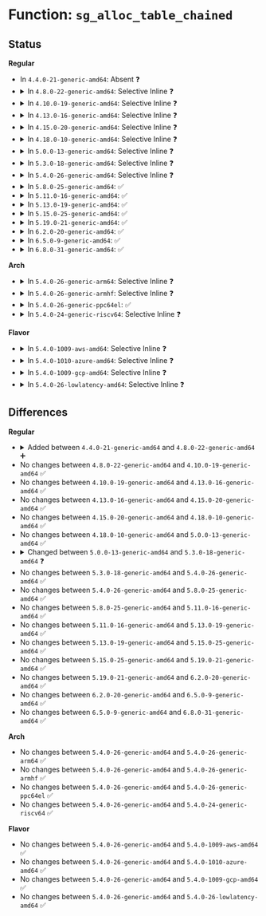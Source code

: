 # Function: <code>sg_alloc_table_chained</code>

## Status
<b>Regular</b>
<ul>
<li>
In <code>4.4.0-21-generic-amd64</code>: Absent ❓
</li>
<li>
<details>
<summary>In <code>4.8.0-22-generic-amd64</code>: Selective Inline ❓</summary>

```c
int sg_alloc_table_chained(struct sg_table * table, int nents, struct scatterlist * first_chunk)
```

```json
{
  "name": "sg_alloc_table_chained",
  "collision_type": "Unique Global",
  "inline_type": "Selective",
  "funcs": [
    {
      "addr": 18446744071583440400,
      "name": "sg_alloc_table_chained",
      "external": true,
      "loc": "lib/sg_pool.c:98",
      "file": "lib/sg_pool.c",
      "inline": "not declared, inlined",
      "caller_inline": [],
      "caller_func": [
        "drivers/scsi/scsi_lib.c:scsi_init_io"
      ]
    }
  ],
  "symbols": [
    {
      "addr": 18446744071583440400,
      "name": "sg_alloc_table_chained",
      "section": ".text",
      "bind": "STB_GLOBAL",
      "size": 164
    }
  ]
}
```
</details>
</li>
<li>
<details>
<summary>In <code>4.10.0-19-generic-amd64</code>: Selective Inline ❓</summary>

```c
int sg_alloc_table_chained(struct sg_table * table, int nents, struct scatterlist * first_chunk)
```

```json
{
  "name": "sg_alloc_table_chained",
  "collision_type": "Unique Global",
  "inline_type": "Selective",
  "funcs": [
    {
      "addr": 18446744071583566160,
      "name": "sg_alloc_table_chained",
      "external": true,
      "loc": "lib/sg_pool.c:98",
      "file": "lib/sg_pool.c",
      "inline": "not declared, inlined",
      "caller_inline": [],
      "caller_func": [
        "drivers/scsi/scsi_lib.c:scsi_init_io"
      ]
    }
  ],
  "symbols": [
    {
      "addr": 18446744071583566160,
      "name": "sg_alloc_table_chained",
      "section": ".text",
      "bind": "STB_GLOBAL",
      "size": 164
    }
  ]
}
```
</details>
</li>
<li>
<details>
<summary>In <code>4.13.0-16-generic-amd64</code>: Selective Inline ❓</summary>

```c
int sg_alloc_table_chained(struct sg_table * table, int nents, struct scatterlist * first_chunk)
```

```json
{
  "name": "sg_alloc_table_chained",
  "collision_type": "Unique Global",
  "inline_type": "Selective",
  "funcs": [
    {
      "addr": 18446744071583603472,
      "name": "sg_alloc_table_chained",
      "external": true,
      "loc": "lib/sg_pool.c:98",
      "file": "lib/sg_pool.c",
      "inline": "not declared, inlined",
      "caller_inline": [],
      "caller_func": [
        "drivers/scsi/scsi_lib.c:scsi_init_io"
      ]
    }
  ],
  "symbols": [
    {
      "addr": 18446744071583603472,
      "name": "sg_alloc_table_chained",
      "section": ".text",
      "bind": "STB_GLOBAL",
      "size": 172
    }
  ]
}
```
</details>
</li>
<li>
<details>
<summary>In <code>4.15.0-20-generic-amd64</code>: Selective Inline ❓</summary>

```c
int sg_alloc_table_chained(struct sg_table * table, int nents, struct scatterlist * first_chunk)
```

```json
{
  "name": "sg_alloc_table_chained",
  "collision_type": "Unique Global",
  "inline_type": "Selective",
  "funcs": [
    {
      "addr": 18446744071583849568,
      "name": "sg_alloc_table_chained",
      "external": true,
      "loc": "lib/sg_pool.c:98",
      "file": "lib/sg_pool.c",
      "inline": "not declared, inlined",
      "caller_inline": [],
      "caller_func": [
        "drivers/scsi/scsi_lib.c:scsi_init_io"
      ]
    }
  ],
  "symbols": [
    {
      "addr": 18446744071583849568,
      "name": "sg_alloc_table_chained",
      "section": ".text",
      "bind": "STB_GLOBAL",
      "size": 172
    }
  ]
}
```
</details>
</li>
<li>
<details>
<summary>In <code>4.18.0-10-generic-amd64</code>: Selective Inline ❓</summary>

```c
int sg_alloc_table_chained(struct sg_table * table, int nents, struct scatterlist * first_chunk)
```

```json
{
  "name": "sg_alloc_table_chained",
  "collision_type": "Unique Global",
  "inline_type": "Selective",
  "funcs": [
    {
      "addr": 18446744071584050064,
      "name": "sg_alloc_table_chained",
      "external": true,
      "loc": "lib/sg_pool.c:98",
      "file": "lib/sg_pool.c",
      "inline": "not declared, inlined",
      "caller_inline": [],
      "caller_func": [
        "drivers/scsi/scsi_lib.c:scsi_init_io"
      ]
    }
  ],
  "symbols": [
    {
      "addr": 18446744071584050064,
      "name": "sg_alloc_table_chained",
      "section": ".text",
      "bind": "STB_GLOBAL",
      "size": 172
    }
  ]
}
```
</details>
</li>
<li>
<details>
<summary>In <code>5.0.0-13-generic-amd64</code>: Selective Inline ❓</summary>

```c
int sg_alloc_table_chained(struct sg_table * table, int nents, struct scatterlist * first_chunk)
```

```json
{
  "name": "sg_alloc_table_chained",
  "collision_type": "Unique Global",
  "inline_type": "Selective",
  "funcs": [
    {
      "addr": 18446744071584133072,
      "name": "sg_alloc_table_chained",
      "external": true,
      "loc": "lib/sg_pool.c:98",
      "file": "lib/sg_pool.c",
      "inline": "not declared, inlined",
      "caller_inline": [],
      "caller_func": [
        "drivers/scsi/scsi_lib.c:scsi_init_io"
      ]
    }
  ],
  "symbols": [
    {
      "addr": 18446744071584133072,
      "name": "sg_alloc_table_chained",
      "section": ".text",
      "bind": "STB_GLOBAL",
      "size": 172
    }
  ]
}
```
</details>
</li>
<li>
<details>
<summary>In <code>5.3.0-18-generic-amd64</code>: Selective Inline ❓</summary>

```c
int sg_alloc_table_chained(struct sg_table * table, int nents, struct scatterlist * first_chunk, unsigned int nents_first_chunk)
```

```json
{
  "name": "sg_alloc_table_chained",
  "collision_type": "Unique Global",
  "inline_type": "Selective",
  "funcs": [
    {
      "addr": 18446744071584323296,
      "name": "sg_alloc_table_chained",
      "external": true,
      "loc": "lib/sg_pool.c:111",
      "file": "lib/sg_pool.c",
      "inline": "not declared, inlined",
      "caller_inline": [],
      "caller_func": [
        "drivers/scsi/scsi_lib.c:scsi_init_io",
        "drivers/scsi/scsi_lib.c:scsi_init_io"
      ]
    }
  ],
  "symbols": [
    {
      "addr": 18446744071584323296,
      "name": "sg_alloc_table_chained",
      "section": ".text",
      "bind": "STB_GLOBAL",
      "size": 150
    }
  ]
}
```
</details>
</li>
<li>
<details>
<summary>In <code>5.4.0-26-generic-amd64</code>: Selective Inline ❓</summary>

```c
int sg_alloc_table_chained(struct sg_table * table, int nents, struct scatterlist * first_chunk, unsigned int nents_first_chunk)
```

```json
{
  "name": "sg_alloc_table_chained",
  "collision_type": "Unique Global",
  "inline_type": "Selective",
  "funcs": [
    {
      "addr": 18446744071584457984,
      "name": "sg_alloc_table_chained",
      "external": true,
      "loc": "lib/sg_pool.c:111",
      "file": "lib/sg_pool.c",
      "inline": "not declared, inlined",
      "caller_inline": [],
      "caller_func": [
        "drivers/scsi/scsi_lib.c:scsi_init_io",
        "drivers/scsi/scsi_lib.c:scsi_init_io"
      ]
    }
  ],
  "symbols": [
    {
      "addr": 18446744071584457984,
      "name": "sg_alloc_table_chained",
      "section": ".text",
      "bind": "STB_GLOBAL",
      "size": 150
    }
  ]
}
```
</details>
</li>
<li>
<details>
<summary>In <code>5.8.0-25-generic-amd64</code>: ✅</summary>

```c
int sg_alloc_table_chained(struct sg_table * table, int nents, struct scatterlist * first_chunk, unsigned int nents_first_chunk)
```

```json
{
  "name": "sg_alloc_table_chained",
  "collision_type": "Unique Global",
  "inline_type": "No",
  "funcs": [
    {
      "addr": 18446744071585021376,
      "name": "sg_alloc_table_chained",
      "external": true,
      "loc": "lib/sg_pool.c:111",
      "file": "lib/sg_pool.c",
      "inline": "seen, unknown",
      "caller_inline": [],
      "caller_func": [
        "drivers/scsi/scsi_lib.c:scsi_init_io",
        "drivers/scsi/scsi_lib.c:scsi_init_io"
      ]
    }
  ],
  "symbols": [
    {
      "addr": 18446744071585021376,
      "name": "sg_alloc_table_chained",
      "section": ".text",
      "bind": "STB_GLOBAL",
      "size": 150
    }
  ]
}
```
</details>
</li>
<li>
<details>
<summary>In <code>5.11.0-16-generic-amd64</code>: ✅</summary>

```c
int sg_alloc_table_chained(struct sg_table * table, int nents, struct scatterlist * first_chunk, unsigned int nents_first_chunk)
```

```json
{
  "name": "sg_alloc_table_chained",
  "collision_type": "Unique Global",
  "inline_type": "No",
  "funcs": [
    {
      "addr": 18446744071585170160,
      "name": "sg_alloc_table_chained",
      "external": true,
      "loc": "lib/sg_pool.c:111",
      "file": "lib/sg_pool.c",
      "inline": "seen, unknown",
      "caller_inline": [],
      "caller_func": [
        "drivers/scsi/scsi_lib.c:scsi_alloc_sgtables",
        "drivers/scsi/scsi_lib.c:scsi_alloc_sgtables"
      ]
    }
  ],
  "symbols": [
    {
      "addr": 18446744071585170160,
      "name": "sg_alloc_table_chained",
      "section": ".text",
      "bind": "STB_GLOBAL",
      "size": 150
    }
  ]
}
```
</details>
</li>
<li>
<details>
<summary>In <code>5.13.0-19-generic-amd64</code>: ✅</summary>

```c
int sg_alloc_table_chained(struct sg_table * table, int nents, struct scatterlist * first_chunk, unsigned int nents_first_chunk)
```

```json
{
  "name": "sg_alloc_table_chained",
  "collision_type": "Unique Global",
  "inline_type": "No",
  "funcs": [
    {
      "addr": 18446744071585050448,
      "name": "sg_alloc_table_chained",
      "external": true,
      "loc": "lib/sg_pool.c:111",
      "file": "lib/sg_pool.c",
      "inline": "seen, unknown",
      "caller_inline": [],
      "caller_func": [
        "drivers/scsi/scsi_lib.c:scsi_alloc_sgtables",
        "drivers/scsi/scsi_lib.c:scsi_alloc_sgtables"
      ]
    }
  ],
  "symbols": [
    {
      "addr": 18446744071585050448,
      "name": "sg_alloc_table_chained",
      "section": ".text",
      "bind": "STB_GLOBAL",
      "size": 150
    }
  ]
}
```
</details>
</li>
<li>
<details>
<summary>In <code>5.15.0-25-generic-amd64</code>: ✅</summary>

```c
int sg_alloc_table_chained(struct sg_table * table, int nents, struct scatterlist * first_chunk, unsigned int nents_first_chunk)
```

```json
{
  "name": "sg_alloc_table_chained",
  "collision_type": "Unique Global",
  "inline_type": "No",
  "funcs": [
    {
      "addr": 18446744071585494304,
      "name": "sg_alloc_table_chained",
      "external": true,
      "loc": "lib/sg_pool.c:112",
      "file": "lib/sg_pool.c",
      "inline": "seen, unknown",
      "caller_inline": [],
      "caller_func": [
        "drivers/scsi/scsi_lib.c:scsi_alloc_sgtables",
        "drivers/scsi/scsi_lib.c:scsi_alloc_sgtables"
      ]
    }
  ],
  "symbols": [
    {
      "addr": 18446744071585494304,
      "name": "sg_alloc_table_chained",
      "section": ".text",
      "bind": "STB_GLOBAL",
      "size": 153
    }
  ]
}
```
</details>
</li>
<li>
<details>
<summary>In <code>5.19.0-21-generic-amd64</code>: ✅</summary>

```c
int sg_alloc_table_chained(struct sg_table * table, int nents, struct scatterlist * first_chunk, unsigned int nents_first_chunk)
```

```json
{
  "name": "sg_alloc_table_chained",
  "collision_type": "Unique Global",
  "inline_type": "No",
  "funcs": [
    {
      "addr": 18446744071586639360,
      "name": "sg_alloc_table_chained",
      "external": true,
      "loc": "lib/sg_pool.c:112",
      "file": "lib/sg_pool.c",
      "inline": "seen, unknown",
      "caller_inline": [],
      "caller_func": [
        "drivers/scsi/scsi_lib.c:scsi_alloc_sgtables",
        "drivers/scsi/scsi_lib.c:scsi_alloc_sgtables"
      ]
    }
  ],
  "symbols": [
    {
      "addr": 18446744071586639360,
      "name": "sg_alloc_table_chained",
      "section": ".text",
      "bind": "STB_GLOBAL",
      "size": 180
    }
  ]
}
```
</details>
</li>
<li>
<details>
<summary>In <code>6.2.0-20-generic-amd64</code>: ✅</summary>

```c
int sg_alloc_table_chained(struct sg_table * table, int nents, struct scatterlist * first_chunk, unsigned int nents_first_chunk)
```

```json
{
  "name": "sg_alloc_table_chained",
  "collision_type": "Unique Global",
  "inline_type": "No",
  "funcs": [
    {
      "addr": 18446744071587882848,
      "name": "sg_alloc_table_chained",
      "external": true,
      "loc": "lib/sg_pool.c:112",
      "file": "lib/sg_pool.c",
      "inline": "seen, unknown",
      "caller_inline": [],
      "caller_func": [
        "drivers/scsi/scsi_lib.c:scsi_alloc_sgtables",
        "drivers/scsi/scsi_lib.c:scsi_alloc_sgtables"
      ]
    }
  ],
  "symbols": [
    {
      "addr": 18446744071587882848,
      "name": "sg_alloc_table_chained",
      "section": ".text",
      "bind": "STB_GLOBAL",
      "size": 180
    }
  ]
}
```
</details>
</li>
<li>
<details>
<summary>In <code>6.5.0-9-generic-amd64</code>: ✅</summary>

```c
int sg_alloc_table_chained(struct sg_table * table, int nents, struct scatterlist * first_chunk, unsigned int nents_first_chunk)
```

```json
{
  "name": "sg_alloc_table_chained",
  "collision_type": "Unique Global",
  "inline_type": "No",
  "funcs": [
    {
      "addr": 18446744071588154672,
      "name": "sg_alloc_table_chained",
      "external": true,
      "loc": "lib/sg_pool.c:112",
      "file": "lib/sg_pool.c",
      "inline": "seen, unknown",
      "caller_inline": [],
      "caller_func": [
        "drivers/scsi/scsi_lib.c:scsi_alloc_sgtables",
        "drivers/scsi/scsi_lib.c:scsi_alloc_sgtables"
      ]
    }
  ],
  "symbols": [
    {
      "addr": 18446744071588154672,
      "name": "sg_alloc_table_chained",
      "section": ".text",
      "bind": "STB_GLOBAL",
      "size": 180
    }
  ]
}
```
</details>
</li>
<li>
<details>
<summary>In <code>6.8.0-31-generic-amd64</code>: ✅</summary>

```c
int sg_alloc_table_chained(struct sg_table * table, int nents, struct scatterlist * first_chunk, unsigned int nents_first_chunk)
```

```json
{
  "name": "sg_alloc_table_chained",
  "collision_type": "Unique Global",
  "inline_type": "No",
  "funcs": [
    {
      "addr": 18446744071588444320,
      "name": "sg_alloc_table_chained",
      "external": true,
      "loc": "lib/sg_pool.c:112",
      "file": "lib/sg_pool.c",
      "inline": "seen, unknown",
      "caller_inline": [],
      "caller_func": [
        "drivers/scsi/scsi_lib.c:scsi_alloc_sgtables",
        "drivers/scsi/scsi_lib.c:scsi_alloc_sgtables"
      ]
    }
  ],
  "symbols": [
    {
      "addr": 18446744071588444320,
      "name": "sg_alloc_table_chained",
      "section": ".text",
      "bind": "STB_GLOBAL",
      "size": 180
    }
  ]
}
```
</details>
</li>
</ul>
<b>Arch</b>
<ul>
<li>
<details>
<summary>In <code>5.4.0-26-generic-arm64</code>: Selective Inline ❓</summary>

```c
int sg_alloc_table_chained(struct sg_table * table, int nents, struct scatterlist * first_chunk, unsigned int nents_first_chunk)
```

```json
{
  "name": "sg_alloc_table_chained",
  "collision_type": "Unique Global",
  "inline_type": "Selective",
  "funcs": [
    {
      "addr": 18446603336496347088,
      "name": "sg_alloc_table_chained",
      "external": true,
      "loc": "lib/sg_pool.c:111",
      "file": "lib/sg_pool.c",
      "inline": "not declared, inlined",
      "caller_inline": [],
      "caller_func": [
        "drivers/scsi/scsi_lib.c:scsi_init_io",
        "drivers/scsi/scsi_lib.c:scsi_init_io"
      ]
    }
  ],
  "symbols": [
    {
      "addr": 18446603336496347088,
      "name": "sg_alloc_table_chained",
      "section": ".text",
      "bind": "STB_GLOBAL",
      "size": 200
    }
  ]
}
```
</details>
</li>
<li>
<details>
<summary>In <code>5.4.0-26-generic-armhf</code>: Selective Inline ❓</summary>

```c
int sg_alloc_table_chained(struct sg_table * table, int nents, struct scatterlist * first_chunk, unsigned int nents_first_chunk)
```

```json
{
  "name": "sg_alloc_table_chained",
  "collision_type": "Unique Global",
  "inline_type": "Selective",
  "funcs": [
    {
      "addr": 3229679460,
      "name": "sg_alloc_table_chained",
      "external": true,
      "loc": "lib/sg_pool.c:111",
      "file": "lib/sg_pool.c",
      "inline": "not declared, inlined",
      "caller_inline": [],
      "caller_func": [
        "drivers/scsi/scsi_lib.c:scsi_init_io",
        "drivers/scsi/scsi_lib.c:scsi_init_io"
      ]
    }
  ],
  "symbols": [
    {
      "addr": 3229679460,
      "name": "sg_alloc_table_chained",
      "section": ".text",
      "bind": "STB_GLOBAL",
      "size": 196
    }
  ]
}
```
</details>
</li>
<li>
<details>
<summary>In <code>5.4.0-26-generic-ppc64el</code>: ✅</summary>

```c
int sg_alloc_table_chained(struct sg_table * table, int nents, struct scatterlist * first_chunk, unsigned int nents_first_chunk)
```

```json
{
  "name": "sg_alloc_table_chained",
  "collision_type": "Unique Global",
  "inline_type": "No",
  "funcs": [
    {
      "addr": 13835058055290669952,
      "name": "sg_alloc_table_chained",
      "external": true,
      "loc": "lib/sg_pool.c:111",
      "file": "lib/sg_pool.c",
      "inline": "seen, unknown",
      "caller_inline": [],
      "caller_func": [
        "drivers/scsi/scsi_lib.c:scsi_init_io",
        "drivers/scsi/scsi_lib.c:scsi_init_io"
      ]
    }
  ],
  "symbols": [
    {
      "addr": 13835058055290669952,
      "name": "sg_alloc_table_chained",
      "section": ".text",
      "bind": "STB_GLOBAL",
      "size": 284
    }
  ]
}
```
</details>
</li>
<li>
<details>
<summary>In <code>5.4.0-24-generic-riscv64</code>: Selective Inline ❓</summary>

```c
int sg_alloc_table_chained(struct sg_table * table, int nents, struct scatterlist * first_chunk, unsigned int nents_first_chunk)
```

```json
{
  "name": "sg_alloc_table_chained",
  "collision_type": "Unique Global",
  "inline_type": "Selective",
  "funcs": [
    {
      "addr": 18446743936275394072,
      "name": "sg_alloc_table_chained",
      "external": true,
      "loc": "lib/sg_pool.c:111",
      "file": "lib/sg_pool.c",
      "inline": "not declared, inlined",
      "caller_inline": [],
      "caller_func": [
        "drivers/scsi/scsi_lib.c:scsi_init_io",
        "drivers/scsi/scsi_lib.c:scsi_init_io"
      ]
    }
  ],
  "symbols": [
    {
      "addr": 18446743936275394072,
      "name": "sg_alloc_table_chained",
      "section": ".text",
      "bind": "STB_GLOBAL",
      "size": 156
    }
  ]
}
```
</details>
</li>
</ul>
<b>Flavor</b>
<ul>
<li>
<details>
<summary>In <code>5.4.0-1009-aws-amd64</code>: Selective Inline ❓</summary>

```c
int sg_alloc_table_chained(struct sg_table * table, int nents, struct scatterlist * first_chunk, unsigned int nents_first_chunk)
```

```json
{
  "name": "sg_alloc_table_chained",
  "collision_type": "Unique Global",
  "inline_type": "Selective",
  "funcs": [
    {
      "addr": 18446744071584426720,
      "name": "sg_alloc_table_chained",
      "external": true,
      "loc": "lib/sg_pool.c:111",
      "file": "lib/sg_pool.c",
      "inline": "not declared, inlined",
      "caller_inline": [],
      "caller_func": [
        "drivers/scsi/scsi_lib.c:scsi_init_io",
        "drivers/scsi/scsi_lib.c:scsi_init_io"
      ]
    }
  ],
  "symbols": [
    {
      "addr": 18446744071584426720,
      "name": "sg_alloc_table_chained",
      "section": ".text",
      "bind": "STB_GLOBAL",
      "size": 150
    }
  ]
}
```
</details>
</li>
<li>
<details>
<summary>In <code>5.4.0-1010-azure-amd64</code>: Selective Inline ❓</summary>

```c
int sg_alloc_table_chained(struct sg_table * table, int nents, struct scatterlist * first_chunk, unsigned int nents_first_chunk)
```

```json
{
  "name": "sg_alloc_table_chained",
  "collision_type": "Unique Global",
  "inline_type": "Selective",
  "funcs": [
    {
      "addr": 18446744071584361920,
      "name": "sg_alloc_table_chained",
      "external": true,
      "loc": "lib/sg_pool.c:111",
      "file": "lib/sg_pool.c",
      "inline": "not declared, inlined",
      "caller_inline": [],
      "caller_func": [
        "drivers/scsi/scsi_lib.c:scsi_init_io",
        "drivers/scsi/scsi_lib.c:scsi_init_io"
      ]
    }
  ],
  "symbols": [
    {
      "addr": 18446744071584361920,
      "name": "sg_alloc_table_chained",
      "section": ".text",
      "bind": "STB_GLOBAL",
      "size": 150
    }
  ]
}
```
</details>
</li>
<li>
<details>
<summary>In <code>5.4.0-1009-gcp-amd64</code>: Selective Inline ❓</summary>

```c
int sg_alloc_table_chained(struct sg_table * table, int nents, struct scatterlist * first_chunk, unsigned int nents_first_chunk)
```

```json
{
  "name": "sg_alloc_table_chained",
  "collision_type": "Unique Global",
  "inline_type": "Selective",
  "funcs": [
    {
      "addr": 18446744071584409632,
      "name": "sg_alloc_table_chained",
      "external": true,
      "loc": "lib/sg_pool.c:111",
      "file": "lib/sg_pool.c",
      "inline": "not declared, inlined",
      "caller_inline": [],
      "caller_func": [
        "drivers/scsi/scsi_lib.c:scsi_init_io",
        "drivers/scsi/scsi_lib.c:scsi_init_io"
      ]
    }
  ],
  "symbols": [
    {
      "addr": 18446744071584409632,
      "name": "sg_alloc_table_chained",
      "section": ".text",
      "bind": "STB_GLOBAL",
      "size": 150
    }
  ]
}
```
</details>
</li>
<li>
<details>
<summary>In <code>5.4.0-26-lowlatency-amd64</code>: Selective Inline ❓</summary>

```c
int sg_alloc_table_chained(struct sg_table * table, int nents, struct scatterlist * first_chunk, unsigned int nents_first_chunk)
```

```json
{
  "name": "sg_alloc_table_chained",
  "collision_type": "Unique Global",
  "inline_type": "Selective",
  "funcs": [
    {
      "addr": 18446744071584515696,
      "name": "sg_alloc_table_chained",
      "external": true,
      "loc": "lib/sg_pool.c:111",
      "file": "lib/sg_pool.c",
      "inline": "not declared, inlined",
      "caller_inline": [],
      "caller_func": [
        "drivers/scsi/scsi_lib.c:scsi_init_io",
        "drivers/scsi/scsi_lib.c:scsi_init_io"
      ]
    }
  ],
  "symbols": [
    {
      "addr": 18446744071584515696,
      "name": "sg_alloc_table_chained",
      "section": ".text",
      "bind": "STB_GLOBAL",
      "size": 150
    }
  ]
}
```
</details>
</li>
</ul>

## Differences
<b>Regular</b>
<ul>
<li>
<details>
<summary>Added between <code>4.4.0-21-generic-amd64</code> and <code>4.8.0-22-generic-amd64</code> ➕</summary>

```c
int sg_alloc_table_chained(struct sg_table * table, int nents, struct scatterlist * first_chunk)
```
</details>
</li>
<li>
No changes between <code>4.8.0-22-generic-amd64</code> and <code>4.10.0-19-generic-amd64</code> ✅
</li>
<li>
No changes between <code>4.10.0-19-generic-amd64</code> and <code>4.13.0-16-generic-amd64</code> ✅
</li>
<li>
No changes between <code>4.13.0-16-generic-amd64</code> and <code>4.15.0-20-generic-amd64</code> ✅
</li>
<li>
No changes between <code>4.15.0-20-generic-amd64</code> and <code>4.18.0-10-generic-amd64</code> ✅
</li>
<li>
No changes between <code>4.18.0-10-generic-amd64</code> and <code>5.0.0-13-generic-amd64</code> ✅
</li>
<li>
<details>
<summary>Changed between <code>5.0.0-13-generic-amd64</code> and <code>5.3.0-18-generic-amd64</code> ❓</summary>
<ul>
<li>
<b>Param added. </b>
<code>unsigned int nents_first_chunk</code>
</li>
</ul>
</details>
</li>
<li>
No changes between <code>5.3.0-18-generic-amd64</code> and <code>5.4.0-26-generic-amd64</code> ✅
</li>
<li>
No changes between <code>5.4.0-26-generic-amd64</code> and <code>5.8.0-25-generic-amd64</code> ✅
</li>
<li>
No changes between <code>5.8.0-25-generic-amd64</code> and <code>5.11.0-16-generic-amd64</code> ✅
</li>
<li>
No changes between <code>5.11.0-16-generic-amd64</code> and <code>5.13.0-19-generic-amd64</code> ✅
</li>
<li>
No changes between <code>5.13.0-19-generic-amd64</code> and <code>5.15.0-25-generic-amd64</code> ✅
</li>
<li>
No changes between <code>5.15.0-25-generic-amd64</code> and <code>5.19.0-21-generic-amd64</code> ✅
</li>
<li>
No changes between <code>5.19.0-21-generic-amd64</code> and <code>6.2.0-20-generic-amd64</code> ✅
</li>
<li>
No changes between <code>6.2.0-20-generic-amd64</code> and <code>6.5.0-9-generic-amd64</code> ✅
</li>
<li>
No changes between <code>6.5.0-9-generic-amd64</code> and <code>6.8.0-31-generic-amd64</code> ✅
</li>
</ul>
<b>Arch</b>
<ul>
<li>
No changes between <code>5.4.0-26-generic-amd64</code> and <code>5.4.0-26-generic-arm64</code> ✅
</li>
<li>
No changes between <code>5.4.0-26-generic-amd64</code> and <code>5.4.0-26-generic-armhf</code> ✅
</li>
<li>
No changes between <code>5.4.0-26-generic-amd64</code> and <code>5.4.0-26-generic-ppc64el</code> ✅
</li>
<li>
No changes between <code>5.4.0-26-generic-amd64</code> and <code>5.4.0-24-generic-riscv64</code> ✅
</li>
</ul>
<b>Flavor</b>
<ul>
<li>
No changes between <code>5.4.0-26-generic-amd64</code> and <code>5.4.0-1009-aws-amd64</code> ✅
</li>
<li>
No changes between <code>5.4.0-26-generic-amd64</code> and <code>5.4.0-1010-azure-amd64</code> ✅
</li>
<li>
No changes between <code>5.4.0-26-generic-amd64</code> and <code>5.4.0-1009-gcp-amd64</code> ✅
</li>
<li>
No changes between <code>5.4.0-26-generic-amd64</code> and <code>5.4.0-26-lowlatency-amd64</code> ✅
</li>
</ul>
